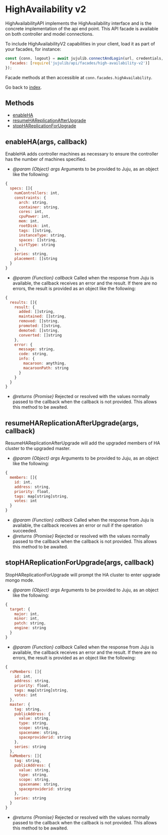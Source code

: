 <!---
NOTE: this file has been generated by the doc command in js-libjuju
on Tue 2018/11/27 16:23:14 UTC. Do not manually edit this file.
--->
# HighAvailability v2

HighAvailabilityAPI implements the HighAvailability interface and is the
  concrete implementation of the api end point.
This API facade is available on both controller and model connections.

To include HighAvailabilityV2 capabilities in your client, load it as
part of your facades, for instance:
```javascript
const {conn, logout} = await jujulib.connectAndLogin(url, credentials, {
  facades: [require('jujulib/api/facades/high-availability-v2')]
});
```
Facade methods at then accessible at `conn.facades.highAvailability`.

Go back to [index](index.md).

## Methods
- [enableHA](#enableHAargs-callback)
- [resumeHAReplicationAfterUpgrade](#resumeHAReplicationAfterUpgradeargs-callback)
- [stopHAReplicationForUpgrade](#stopHAReplicationForUpgradeargs-callback)

## enableHA(args, callback)
EnableHA adds controller machines as necessary to ensure the controller has
    the number of machines specified.

- *@param {Object} args* Arguments to be provided to Juju, as an object like
  the following:
```javascript
{
  specs: []{
    numControllers: int,
    constraints: {
      arch: string,
      container: string,
      cores: int,
      cpuPower: int,
      mem: int,
      rootDisk: int,
      tags: []string,
      instanceType: string,
      spaces: []string,
      virtType: string
    },
    series: string,
    placement: []string
  }
}
```
- *@param {Function} callback* Called when the response from Juju is available,
  the callback receives an error and the result. If there are no errors, the
  result is provided as an object like the following:
```javascript
{
  results: []{
    result: {
      added: []string,
      maintained: []string,
      removed: []string,
      promoted: []string,
      demoted: []string,
      converted: []string
    },
    error: {
      message: string,
      code: string,
      info: {
        macaroon: anything,
        macaroonPath: string
      }
    }
  }
}
```
- *@returns {Promise}* Rejected or resolved with the values normally passed to
  the callback when the callback is not provided.
  This allows this method to be awaited.

## resumeHAReplicationAfterUpgrade(args, callback)
ResumeHAReplicationAfterUpgrade will add the upgraded members of HA cluster
    to the upgraded master.

- *@param {Object} args* Arguments to be provided to Juju, as an object like
  the following:
```javascript
{
  members: []{
    id: int,
    address: string,
    priority: float,
    tags: map[string]string,
    votes: int
  }
}
```
- *@param {Function} callback* Called when the response from Juju is available,
  the callback receives an error or null if the operation succeeded.
- *@returns {Promise}* Rejected or resolved with the values normally passed to
  the callback when the callback is not provided.
  This allows this method to be awaited.

## stopHAReplicationForUpgrade(args, callback)
StopHAReplicationForUpgrade will prompt the HA cluster to enter upgrade
    mongo mode.

- *@param {Object} args* Arguments to be provided to Juju, as an object like
  the following:
```javascript
{
  target: {
    major: int,
    minor: int,
    patch: string,
    engine: string
  }
}
```
- *@param {Function} callback* Called when the response from Juju is available,
  the callback receives an error and the result. If there are no errors, the
  result is provided as an object like the following:
```javascript
{
  rsMembers: []{
    id: int,
    address: string,
    priority: float,
    tags: map[string]string,
    votes: int
  },
  master: {
    tag: string,
    publicAddress: {
      value: string,
      type: string,
      scope: string,
      spacename: string,
      spaceproviderid: string
    },
    series: string
  },
  haMembers: []{
    tag: string,
    publicAddress: {
      value: string,
      type: string,
      scope: string,
      spacename: string,
      spaceproviderid: string
    },
    series: string
  }
}
```
- *@returns {Promise}* Rejected or resolved with the values normally passed to
  the callback when the callback is not provided.
  This allows this method to be awaited.